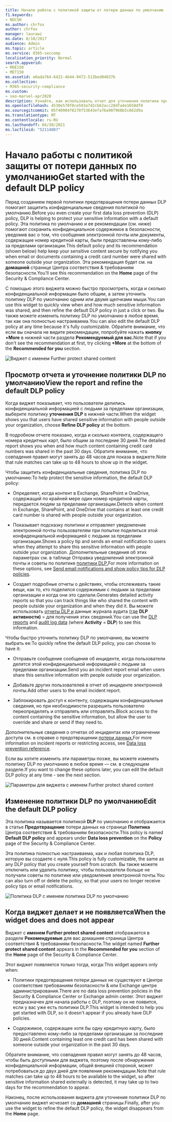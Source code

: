 ```yaml
---
title: Начало работы с политикой защиты от потери данных по умолчанию
f1.keywords:
- NOCSH
ms.author: chrfox
author: chrfox
manager: laurawi
ms.date: 8/10/2017
audience: Admin
ms.topic: article
ms.service: O365-seccomp
localization_priority: Normal
search.appverid:
- MOE150
- MET150
ms.assetid: e0ada764-6422-4b44-9472-513bed04837b
ms.collection:
- M365-security-compliance
ms.custom:
- seo-marvel-apr2020
description: Узнайте, как использовать отчет для уточнения политики предотвращения потери данных по умолчанию в организации.
ms.openlocfilehash: 4530e570f0ce593a7d2cb62acc28dfa4e1658df0
ms.sourcegitcommit: 05f40904f8278f53643efa76a907968b5c662d9a
ms.translationtype: MT
ms.contentlocale: ru-RU
ms.lasthandoff: 04/30/2021
ms.locfileid: "52114087"
---
```

# <a name="get-started-with-the-default-dlp-policy"></a><span data-ttu-id="b47c6-103">Начало работы с политикой защиты от потери данных по умолчанию</span><span class="sxs-lookup"><span data-stu-id="b47c6-103">Get started with the default DLP policy</span></span>

<span data-ttu-id="b47c6-104">Перед созданием первой политики предотвращения потери данных DLP помогает защитить конфиденциальные сведения политикой по умолчанию.</span><span class="sxs-lookup"><span data-stu-id="b47c6-104">Before you even create your first data loss prevention (DLP) policy, DLP is helping to protect your sensitive information with a default policy.</span></span> <span data-ttu-id="b47c6-105">Эта политика по умолчанию и ее рекомендации (см. ниже) помогают сохранить конфиденциальное содержимое в безопасности, уведомив вас о том, что сообщения электронной почты или документы, содержащие номер кредитной карты, были предоставлены кому-либо за пределами организации.</span><span class="sxs-lookup"><span data-stu-id="b47c6-105">This default policy and its recommendation (shown below) help keep your sensitive content secure by notifying you when email or documents containing a credit card number were shared with someone outside your organization.</span></span> <span data-ttu-id="b47c6-106">Эта рекомендация будет см. на **домашней** странице Центра соответствия &amp; требованиям безопасности.</span><span class="sxs-lookup"><span data-stu-id="b47c6-106">You'll see this recommendation on the **Home** page of the Security &amp; Compliance Center.</span></span> 
  
<span data-ttu-id="b47c6-107">С помощью этого виджета можно быстро просмотреть, когда и сколько конфиденциальной информации было общим, а затем уточнить политику DLP по умолчанию одним или двумя щелчками мыши.</span><span class="sxs-lookup"><span data-stu-id="b47c6-107">You can use this widget to quickly view when and how much sensitive information was shared, and then refine the default DLP policy in just a click or two.</span></span> <span data-ttu-id="b47c6-108">Вы также можете изменить политику DLP по умолчанию в любое время, так как она полностью настраиваема.</span><span class="sxs-lookup"><span data-stu-id="b47c6-108">You can also edit the default DLP policy at any time because it's fully customizable.</span></span> <span data-ttu-id="b47c6-109">Обратите внимание, что если вы сначала не видите рекомендации, попробуйте нажать **кнопку +More** в нижней части раздела **Рекомендуемый для вас.**</span><span class="sxs-lookup"><span data-stu-id="b47c6-109">Note that if you don't see the recommendation at first, try clicking **+More** at the bottom of the **Recommended for you** section.</span></span> 
  
![Виджет с именем Further protect shared content](../media/2bae6dbc-cc92-4f35-b54c-c36e60226b5b.png)
  
## <a name="view-the-report-and-refine-the-default-dlp-policy"></a><span data-ttu-id="b47c6-111">Просмотр отчета и уточнение политики DLP по умолчанию</span><span class="sxs-lookup"><span data-stu-id="b47c6-111">View the report and refine the default DLP policy</span></span>

<span data-ttu-id="b47c6-112">Когда виджет показывает, что пользователи делились конфиденциальной информацией с людьми за пределами организации, выберите политику **уточнения DLP** в нижней части.</span><span class="sxs-lookup"><span data-stu-id="b47c6-112">When the widget shows you that users have shared sensitive information with people outside your organization, choose **Refine DLP policy** at the bottom.</span></span> 
  
<span data-ttu-id="b47c6-113">В подробном отчете показано, когда и сколько контента, содержащего номера кредитных карт, было общим за последние 30 дней.</span><span class="sxs-lookup"><span data-stu-id="b47c6-113">The detailed report shows you when and how much content containing credit card numbers was shared in the past 30 days.</span></span> <span data-ttu-id="b47c6-114">Обратите внимание, что совпадения правил могут занять до 48 часов для показа в виджете.</span><span class="sxs-lookup"><span data-stu-id="b47c6-114">Note that rule matches can take up to 48 hours to show up in the widget.</span></span>
  
<span data-ttu-id="b47c6-115">Чтобы защитить конфиденциальные сведения, политика DLP по умолчанию:</span><span class="sxs-lookup"><span data-stu-id="b47c6-115">To help protect the sensitive information, the default DLP policy:</span></span>
  
- <span data-ttu-id="b47c6-116">Определяет, когда контент в Exchange, SharePoint и OneDrive, содержащий по крайней мере один номер кредитной карты, передается людям за пределами организации.</span><span class="sxs-lookup"><span data-stu-id="b47c6-116">Detects when content in Exchange, SharePoint, and OneDrive that contains at least one credit card number is shared with people outside your organization.</span></span>
    
- <span data-ttu-id="b47c6-117">Показывает подсказку политики и отправляет уведомление электронной почты пользователям при попытке поделиться этой конфиденциальной информацией с людьми за пределами организации.</span><span class="sxs-lookup"><span data-stu-id="b47c6-117">Shows a policy tip and sends an email notification to users when they attempt to share this sensitive information with people outside your organization.</span></span> <span data-ttu-id="b47c6-118">Дополнительные сведения об этих параметрах см. в таблице Отправка уведомлений электронной почты и советы по политике [политики DLP.](use-notifications-and-policy-tips.md)</span><span class="sxs-lookup"><span data-stu-id="b47c6-118">For more information on these options, see [Send email notifications and show policy tips for DLP policies](use-notifications-and-policy-tips.md).</span></span>
    
- <span data-ttu-id="b47c6-119">Создает подробные отчеты о действиях, чтобы отслеживать такие вещи, как то, кто поделился содержимым с людьми за пределами организации и когда они это сделали.</span><span class="sxs-lookup"><span data-stu-id="b47c6-119">Generates detailed activity reports so that you can track things like who shared the content with people outside your organization and when they did it.</span></span> <span data-ttu-id="b47c6-120">Вы можете использовать [отчеты DLP и](view-the-dlp-reports.md) данные журнала аудита [(где](search-the-audit-log-in-security-and-compliance.md) **DLP активности)**  =  для получения этих сведений.</span><span class="sxs-lookup"><span data-stu-id="b47c6-120">You can use the [DLP reports](view-the-dlp-reports.md) and [audit log data](search-the-audit-log-in-security-and-compliance.md) (where **Activity** = **DLP**) to see this information.</span></span>
    
<span data-ttu-id="b47c6-121">Чтобы быстро уточнить политику DLP по умолчанию, вы можете выбрать ее:</span><span class="sxs-lookup"><span data-stu-id="b47c6-121">To quickly refine the default DLP policy, you can choose to have it:</span></span>
  
- <span data-ttu-id="b47c6-122">Отправьте сообщение сообщения об инциденте, когда пользователи делятся этой конфиденциальной информацией с людьми за пределами организации.</span><span class="sxs-lookup"><span data-stu-id="b47c6-122">Send you an incident report email when users share this sensitive information with people outside your organization.</span></span>
    
- <span data-ttu-id="b47c6-123">Добавьте других пользователей в отчет об инциденте электронной почты.</span><span class="sxs-lookup"><span data-stu-id="b47c6-123">Add other users to the email incident report.</span></span>
    
- <span data-ttu-id="b47c6-124">Заблокировать доступ к контенту, содержащим конфиденциальные сведения, но при необходимости разрешить пользователю переопределять и отправлять или отправлять.</span><span class="sxs-lookup"><span data-stu-id="b47c6-124">Block access to the content containing the sensitive information, but allow the user to override and share or send if they need to.</span></span>
    
<span data-ttu-id="b47c6-125">Дополнительные сведения о отчетах об инцидентах или ограничении доступа см. в справке о предотвращении [потери данных.](data-loss-prevention-policies.md)</span><span class="sxs-lookup"><span data-stu-id="b47c6-125">For more information on incident reports or restricting access, see [Data loss prevention reference](data-loss-prevention-policies.md).</span></span>
  
<span data-ttu-id="b47c6-126">Если вы хотите изменить эти параметры позже, вы можете изменить политику DLP по умолчанию в любое время — см. в следующем разделе.</span><span class="sxs-lookup"><span data-stu-id="b47c6-126">If you want to change these options later, you can edit the default DLP policy at any time - see the next section.</span></span>
  
![Параметры для виджета с именем Further protect shared content](../media/dad30a84-2715-4c0a-a5c5-44d85492363e.png)
  
## <a name="edit-the-default-dlp-policy"></a><span data-ttu-id="b47c6-128">Изменение политики DLP по умолчанию</span><span class="sxs-lookup"><span data-stu-id="b47c6-128">Edit the default DLP policy</span></span>

<span data-ttu-id="b47c6-129">Эта политика называется политикой **DLP** по умолчанию и отображается в статье **Предотвращение** потери данных на странице **Политика** Центра соответствия &amp; требованиям безопасности.</span><span class="sxs-lookup"><span data-stu-id="b47c6-129">This policy is named **Default DLP policy** and appears under **Data loss prevention** on the **Policy** page of the Security &amp; Compliance Center.</span></span> 
  
<span data-ttu-id="b47c6-130">Эта политика полностью настраиваема, как и любая политика DLP, которую вы создаете с нуля.</span><span class="sxs-lookup"><span data-stu-id="b47c6-130">This policy is fully customizable, the same as any DLP policy that you create yourself from scratch.</span></span> <span data-ttu-id="b47c6-131">Вы также можете отключить или удалить политику, чтобы пользователи больше не получали советы по политике или уведомления электронной почты.</span><span class="sxs-lookup"><span data-stu-id="b47c6-131">You can also turn off or delete the policy, so that your users no longer receive policy tips or email notifications.</span></span>
  
![Политика DLP с именем политика DLP по умолчанию](../media/260731e8-4d57-4c98-abec-07b052ec48d5.png)
  
## <a name="when-the-widget-does-and-does-not-appear"></a><span data-ttu-id="b47c6-133">Когда виджет делает и не появляется</span><span class="sxs-lookup"><span data-stu-id="b47c6-133">When the widget does and does not appear</span></span>

<span data-ttu-id="b47c6-134">Виджет с **именем Further protect shared content** отображается  в разделе **Рекомендуемые** для вас домашняя страница Центра соответствия &amp; требованиям безопасности.</span><span class="sxs-lookup"><span data-stu-id="b47c6-134">The widget named **Further protect shared content** appears in the **Recommended for you** section of the **Home** page of the Security &amp; Compliance Center.</span></span> 
  
<span data-ttu-id="b47c6-135">Этот виджет появляется только тогда, когда:</span><span class="sxs-lookup"><span data-stu-id="b47c6-135">This widget appears only when:</span></span>
  
- <span data-ttu-id="b47c6-136">Политики предотвращения потери данных не существуют в Центре соответствия требованиям безопасности &amp; или Exchange центре администрирования.</span><span class="sxs-lookup"><span data-stu-id="b47c6-136">There are no data loss prevention policies in the Security &amp; Compliance Center or Exchange admin center.</span></span> <span data-ttu-id="b47c6-137">Этот виджет предназначен для начала работы с DLP, поэтому он не появится, если у вас уже есть политики DLP.</span><span class="sxs-lookup"><span data-stu-id="b47c6-137">This widget is intended to help you get started with DLP, so it doesn't appear if you already have DLP policies.</span></span>
    
- <span data-ttu-id="b47c6-138">Содержимое, содержащее хотя бы одну кредитную карту, было предоставлено кому-либо за пределами организации за последние 30 дней.</span><span class="sxs-lookup"><span data-stu-id="b47c6-138">Content containing least one credit card has been shared with someone outside your organization in the past 30 days.</span></span>
    
<span data-ttu-id="b47c6-139">Обратите внимание, что совпадения правил могут занять до 48 часов, чтобы быть доступными для виджета, поэтому после обнаружения конфиденциальной информации, общей внешней стороной, может потребоваться до двух дней для появления рекомендации.</span><span class="sxs-lookup"><span data-stu-id="b47c6-139">Note that rule matches can take up to 48 hours to be available to the widget, so after sensitive information shared externally is detected, it may take up to two days for the recommendation to appear.</span></span>
  
<span data-ttu-id="b47c6-140">Наконец, после использования виджета для уточнения политики DLP по умолчанию виджет исчезает со **домашней** страницы.</span><span class="sxs-lookup"><span data-stu-id="b47c6-140">Finally, after you use the widget to refine the default DLP policy, the widget disappears from the **Home** page.</span></span> 
  

